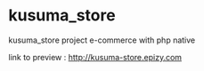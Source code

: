 # kusuma_store
kusuma_store project e-commerce with php native

link to preview :
http://kusuma-store.epizy.com
